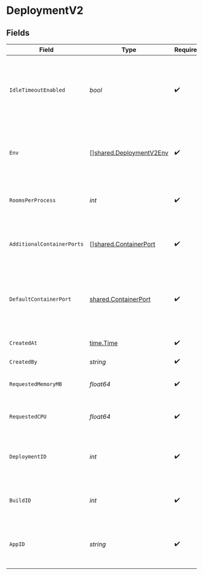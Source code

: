 # DeploymentV2


## Fields

| Field                                                                                                            | Type                                                                                                             | Required                                                                                                         | Description                                                                                                      | Example                                                                                                          |
| ---------------------------------------------------------------------------------------------------------------- | ---------------------------------------------------------------------------------------------------------------- | ---------------------------------------------------------------------------------------------------------------- | ---------------------------------------------------------------------------------------------------------------- | ---------------------------------------------------------------------------------------------------------------- |
| `IdleTimeoutEnabled`                                                                                             | *bool*                                                                                                           | :heavy_check_mark:                                                                                               | Option to shut down processes that have had no new connections or rooms<br/>for five minutes.                    |                                                                                                                  |
| `Env`                                                                                                            | [][shared.DeploymentV2Env](../../models/shared/deploymentv2env.md)                                               | :heavy_check_mark:                                                                                               | The environment variable that our process will have access to at runtime.                                        |                                                                                                                  |
| `RoomsPerProcess`                                                                                                | *int*                                                                                                            | :heavy_check_mark:                                                                                               | Governs how many [rooms](https://hathora.dev/docs/concepts/hathora-entities#room) can be scheduled in a process. | 3                                                                                                                |
| `AdditionalContainerPorts`                                                                                       | [][shared.ContainerPort](../../models/shared/containerport.md)                                                   | :heavy_check_mark:                                                                                               | Additional ports your server listens on.                                                                         | {<br/>"transportType": "tcp",<br/>"port": 4000,<br/>"name": "debug"<br/>}                                        |
| `DefaultContainerPort`                                                                                           | [shared.ContainerPort](../../models/shared/containerport.md)                                                     | :heavy_check_mark:                                                                                               | A container port object represents the transport configruations for how your server will listen.                 |                                                                                                                  |
| `CreatedAt`                                                                                                      | [time.Time](https://pkg.go.dev/time#Time)                                                                        | :heavy_check_mark:                                                                                               | When the deployment was created.                                                                                 |                                                                                                                  |
| `CreatedBy`                                                                                                      | *string*                                                                                                         | :heavy_check_mark:                                                                                               | N/A                                                                                                              | noreply@hathora.dev                                                                                              |
| `RequestedMemoryMB`                                                                                              | *float64*                                                                                                        | :heavy_check_mark:                                                                                               | The amount of memory allocated to your process.                                                                  | 1024                                                                                                             |
| `RequestedCPU`                                                                                                   | *float64*                                                                                                        | :heavy_check_mark:                                                                                               | The number of cores allocated to your process.                                                                   | 0.5                                                                                                              |
| `DeploymentID`                                                                                                   | *int*                                                                                                            | :heavy_check_mark:                                                                                               | System generated id for a deployment. Increments by 1.                                                           | 1                                                                                                                |
| `BuildID`                                                                                                        | *int*                                                                                                            | :heavy_check_mark:                                                                                               | System generated id for a build. Increments by 1.                                                                | 1                                                                                                                |
| `AppID`                                                                                                          | *string*                                                                                                         | :heavy_check_mark:                                                                                               | System generated unique identifier for an application.                                                           | app-af469a92-5b45-4565-b3c4-b79878de67d2                                                                         |